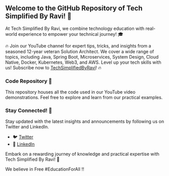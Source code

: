 ## Welcome to the GitHub Repository of Tech Simplified By Ravi! 🚀

At Tech Simplified By Ravi, we combine technology education with real-world experience to empower your technical journey! 🎓

🔥 Join our YouTube channel for expert tips, tricks, and insights from a seasoned 12-year veteran Solution Architect. We cover a wide range of topics, including Java, Spring Boot, Microservices, System Design, Cloud Native, Docker, Kubernetes, Web3, and AWS. Level up your tech skills with us! Subscribe now to [TechSimplifiedByRavi](https://www.youtube.com/@TechSimplifiedByRavi)! 🔥

### Code Repository 📂

This repository houses all the code used in our YouTube video demonstrations. Feel free to explore and learn from our practical examples.

### Stay Connected! 📢

Stay updated with the latest insights and announcements by following us on Twitter and LinkedIn.

- 🐦 [Twitter](https://twitter.com/imRRaj_Official)
- 🔗 [LinkedIn](https://www.linkedin.com/in/ravi-shankar-raj/)

Embark on a rewarding journey of knowledge and practical expertise with Tech Simplified By Ravi! 🚀


We believe in Free #EducationForAll !!
